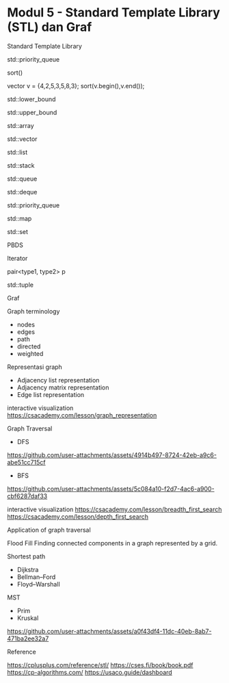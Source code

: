 # Modul 5 - Standard Template Library (STL) dan Graf

Standard Template Library

std::priority_queue

sort() 

vector<int> v = {4,2,5,3,5,8,3};
sort(v.begin(),v.end());


std::lower_bound

std::upper_bound

std::array

std::vector

std::list

std::stack

std::queue

std::deque

std::priority_queue

std::map

std::set

PBDS

Iterator

pair<type1, type2> p

std::tuple



Graf

Graph terminology
- nodes
- edges
- path
- directed
- weighted

Representasi graph
- Adjacency list representation
- Adjacency matrix representation
- Edge list representation

interactive visualization
https://csacademy.com/lesson/graph_representation


Graph Traversal
- DFS

https://github.com/user-attachments/assets/4914b497-8724-42eb-a9c6-abe51cc715cf

- BFS


https://github.com/user-attachments/assets/5c084a10-f2d7-4ac6-a900-cbf6287daf33


interactive visualization
https://csacademy.com/lesson/breadth_first_search
https://csacademy.com/lesson/depth_first_search

Application of graph traversal

Flood Fill
Finding connected components in a graph represented by a grid.


Shortest path
- Dijkstra 
- Bellman–Ford
- Floyd–Warshall

MST 
- Prim
- Kruskal

https://github.com/user-attachments/assets/a0f43df4-11dc-40eb-8ab7-471ba2ee32a7



Reference

https://cplusplus.com/reference/stl/
https://cses.fi/book/book.pdf
https://cp-algorithms.com/
https://usaco.guide/dashboard
